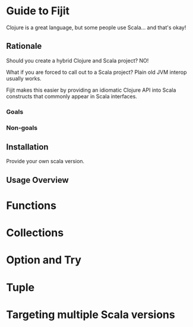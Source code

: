 # Guide to Fijit

Clojure is a great language, but some people use Scala... and that's okay!

## Rationale

Should you create a hybrid Clojure and Scala project? NO!

What if you are forced to call out to a Scala project? Plain old JVM interop usually works.

Fijit makes this easier by providing an idiomatic Clojure API into Scala constructs that commonly appear in 
Scala interfaces.

### Goals

### Non-goals


## Installation

Provide your own scala version.

## Usage Overview

# Functions

# Collections

# Option and Try

# Tuple

# Targeting multiple Scala versions